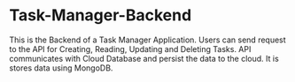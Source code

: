 # Task-Manager-Backend
This is the Backend of a Task Manager Application. Users can send request to the API for Creating, Reading, Updating and Deleting Tasks. API communicates with Cloud Database and persist the data to the cloud. 
It is stores data using MongoDB.
